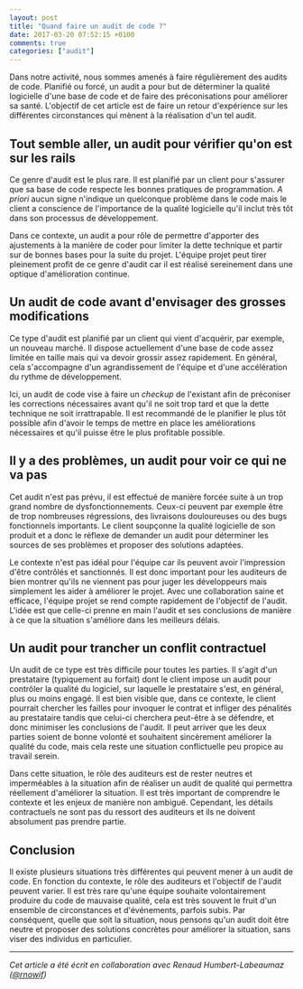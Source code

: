 ```yaml
---
layout: post
title: "Quand faire un audit de code ?"
date: 2017-03-20 07:52:15 +0100
comments: true
categories: ["audit"]
---
```


Dans notre activité, nous sommes amenés à faire régulièrement des audits de code. Planifié ou forcé, un audit a pour but de déterminer la qualité logicielle d'une base de code et de faire des préconisations pour améliorer sa santé. L'objectif de cet article est de faire un retour d'expérience sur les différentes circonstances qui mènent à la réalisation d'un tel audit.

<!-- more -->

## Tout semble aller, un audit pour vérifier qu'on est sur les rails

Ce genre d'audit est le plus rare. Il est planifié par un client pour s'assurer que sa base de code respecte les bonnes pratiques de programmation. _A priori_ aucun signe n'indique un quelconque problème dans le code mais le client a conscience de l'importance de la qualité logicielle qu'il inclut très tôt dans son processus de développement.

Dans ce contexte, un audit a pour rôle de permettre d'apporter des ajustements à la manière de coder pour limiter la dette technique et partir sur de bonnes bases pour la suite du projet. L'équipe projet peut tirer pleinement profit de ce genre d'audit car il est réalisé sereinement dans une optique d'amélioration continue.

## Un audit de code avant d'envisager des grosses modifications

Ce type d'audit est planifié par un client qui vient d'acquérir, par exemple, un nouveau marché. Il dispose actuellement d'une base de code assez limitée en taille mais qui va devoir grossir assez rapidement. En général, cela s'accompagne d'un agrandissement de l'équipe et d'une accélération du rythme de développement.

Ici, un audit de code vise à faire un _checkup_ de l'existant afin de préconiser les corrections nécessaires avant qu'il ne soit trop tard et que la dette technique ne soit irrattrapable. Il est recommandé de le planifier le plus tôt possible afin d'avoir le temps de mettre en place les améliorations nécessaires et qu'il puisse être le plus profitable possible.

## Il y a des problèmes, un audit pour voir ce qui ne va pas

Cet audit n'est pas prévu, il est effectué de manière forcée suite à un trop grand nombre de dysfonctionnements. Ceux-ci peuvent par exemple être de trop nombreuses régressions, des livraisons douloureuses ou des bugs fonctionnels importants. Le client soupçonne la qualité logicielle de son produit et a donc le réflexe de demander un audit pour déterminer les sources de ses problèmes et proposer des solutions adaptées.

Le contexte n'est pas idéal pour l'équipe car ils peuvent avoir l'impression d'être contrôlés et sanctionnés. Il est donc important pour les auditeurs de bien montrer qu'ils ne viennent pas pour juger les développeurs mais simplement les aider à améliorer le projet. Avec une collaboration saine et efficace, l'équipe projet se rend compte rapidement de l'objectif de l'audit. L'idée est que celle-ci prenne en main l'audit et ses conclusions de manière à ce que la situation s'améliore dans les meilleurs délais.

## Un audit pour trancher un conflit contractuel

Un audit de ce type est très difficile pour toutes les parties. Il s'agit d'un prestataire (typiquement au forfait) dont le client impose un audit pour contrôler la qualité du logiciel, sur laquelle le prestataire s'est, en général, plus ou moins engagé. Il est bien visible que, dans ce contexte, le client pourrait chercher les failles pour invoquer le contrat et infliger des pénalités au prestataire tandis que celui-ci cherchera peut-être à se défendre, et donc minimiser les conclusions de l'audit. Il peut arriver que les deux parties soient de bonne volonté et souhaitent sincèrement améliorer la qualité du code, mais cela reste une situation conflictuelle peu propice au travail serein.

Dans cette situation, le rôle des auditeurs est de rester neutres et imperméables à la situation afin de réaliser un audit de qualité qui permettra réellement d'améliorer la situation. Il est très important de comprendre le contexte et les enjeux de manière non ambiguë. Cependant, les détails contractuels ne sont pas du ressort des auditeurs et ils ne doivent absolument pas prendre partie.

## Conclusion

Il existe plusieurs situations très différentes qui peuvent mener à un audit de code. En fonction du contexte, le rôle des auditeurs et l'objectif de l'audit peuvent varier. Il est très rare qu'une équipe souhaite volontairement produire du code de mauvaise qualité, cela est très souvent le fruit d'un ensemble de circonstances et d'événements, parfois subis. Par conséquent, quelle que soit la situation, nous pensons qu'un audit doit être neutre et proposer des solutions concrètes pour améliorer la situation, sans viser des individus en particulier.

---
_Cet article a été écrit en collaboration avec Renaud Humbert-Labeaumaz ([@rnowif](https://www.twitter.com/rnowif))_
